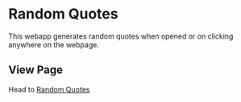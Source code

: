 Random Quotes
=============

This webapp generates random quotes when opened or on clicking anywhere on the webpage.

View Page
---------

Head to [Random Quotes](https://shreyansh26quote.herokuapp.com "Random Quotes")
